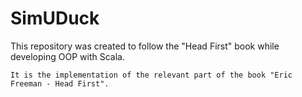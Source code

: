 # SimUDuck

  This repository was created to follow the "Head First" book while developing OOP with Scala.
   
    It is the implementation of the relevant part of the book "Eric Freeman - Head First".
 
 
